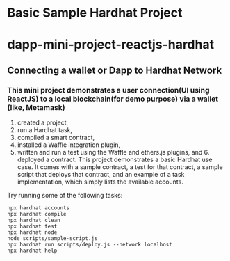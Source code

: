 # Basic Sample Hardhat Project

# dapp-mini-project-reactjs-hardhat

## Connecting a wallet or Dapp to Hardhat Network

### This mini project demonstrates a user connection(UI using ReactJS) to a local blockchain(for demo purpose) via a wallet (like, Metamask)

1.  created a project,
2.  run a Hardhat task,
3.  compiled a smart contract,
4.  installed a Waffle integration plugin,
5.  written and run a test using the Waffle and ethers.js plugins, and 6. deployed a contract.
    This project demonstrates a basic Hardhat use case. It comes with a sample contract, a test for that contract, a sample script that deploys that contract, and an example of a task implementation, which simply lists the available accounts.

Try running some of the following tasks:

```shell
npx hardhat accounts
npx hardhat compile
npx hardhat clean
npx hardhat test
npx hardhat node
node scripts/sample-script.js
npx hardhat run scripts/deploy.js --network localhost
npx hardhat help
```
